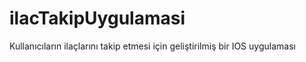 # ilacTakipUygulamasi
 Kullanıcıların ilaçlarını takip etmesi için geliştirilmiş bir IOS uygulaması
